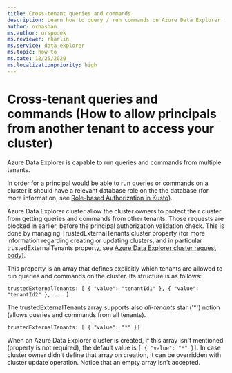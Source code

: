 ```yaml
---
title: Cross-tenant queries and commands
description: Learn how to query / run commands on Azure Data Explorer from multiple tenants.
author: orhasban
ms.author: orspodek
ms.reviewer: rkarlin 
ms.service: data-explorer
ms.topic: how-to
ms.date: 12/25/2020
ms.localizationpriority: high
---
```

# Cross-tenant queries and commands (How to allow principals from another tenant to access your cluster)

Azure Data Explorer is capable to run queries and commands from multiple tanants. 

In order for a principal would be able to run queries or commands on a cluster it should have a relevant database role on the the database (for more information, see [Role-based Authorization in Kusto](./kusto/management/access-control/role-based-authorization.md)).

Azure Data Explorer cluster allow the cluster owners to protect their cluster from getting queries and commands from other tenants. Those requests are blocked in earlier, before the principal authorization validation check. This is done by managing TrustedExternalTenants cluster property (for more information regarding creating or updating clusters, and in particular trustedExternalTenants property, see [Azure Data Explorer cluster request body](https://docs.microsoft.com/rest/api/azurerekusto/clusters/createorupdate#request-body)).

This property is an array that defines explicitly which tenants are allowed to run queries and commands on the cluster. Its structure is as follows:

```
trustedExternalTenants: [ { "value": "tenantId1" }, { "value": "tenantId2" }, ... ]
```

The trustedExternalTenants array supports also _all-tenants_ star ('*') notion (allows queries and commands from all tenants). 

```
trustedExternalTenants: [ { "value": "*" }]
```

When an Azure Data Explorer cluster is created, if this array isn't mentioned (property is not required), the default value is `[ { "value": "*" }]`. In case cluster owner didn't define that array on creation, it can be overridden with cluster update operation. Notice that an empty array isn't accepted.
